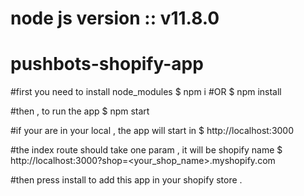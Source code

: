node js version :: v11.8.0
=========================
pushbots-shopify-app
=========================

#first you need to install node_modules
$ npm i
#OR
$ npm install

#then , to run the app 
$ npm start

#if your are in your local , the app will start in 
$ http://localhost:3000

#the index route should take one param , it will be shopify name
$ http://localhost:3000?shop=<your_shop_name>.myshopify.com

#then press install to add this app in your shopify store .